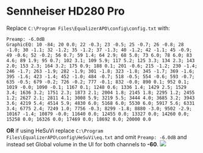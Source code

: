 # Sennheiser HD280 Pro
Replace `C:\Program Files\EqualizerAPO\config\config.txt` with:
```
Preamp: -6.0dB
GraphicEQ: 10 -84; 20 0.0; 22 -0.3; 23 -0.5; 25 -0.7; 26 -0.8; 28 -1.0; 30 -1.1; 32 -1.2; 35 -1.2; 37 -1.3; 40 -1.2; 42 -1.1; 45 -0.9; 49 -0.6; 52 -0.2; 56 0.7; 59 1.4; 64 2.9; 68 5.0; 73 6.0; 78 6.0; 83 4.6; 89 1.9; 95 0.7; 102 3.1; 109 5.9; 117 5.2; 125 3.3; 134 2.3; 143 2.0; 153 2.3; 164 3.2; 175 0.9; 188 0.1; 201 -0.6; 215 -1.2; 230 -1.4; 246 -1.7; 263 -1.9; 282 -1.9; 301 -1.8; 323 -1.8; 345 -1.7; 369 -1.6; 395 -1.6; 423 -1.4; 452 -1.0; 484 -0.7; 518 -0.5; 554 -0.6; 593 -0.7; 635 -0.5; 679 -0.2; 726 -0.2; 777 -0.1; 832 -0.0; 890 0.1; 952 0.1; 1019 -0.0; 1090 -0.1; 1167 0.1; 1248 0.6; 1336 1.4; 1429 2.5; 1529 3.4; 1636 3.2; 1751 2.3; 1873 2.1; 2004 1.8; 2145 1.8; 2295 1.2; 2455 1.2; 2627 2.1; 2811 4.1; 3008 5.9; 3219 5.5; 3444 4.0; 3685 3.2; 3943 3.6; 4219 5.4; 4514 5.9; 4830 6.0; 5168 6.0; 5530 6.0; 5917 5.6; 6331 3.4; 6775 2.4; 7249 1.0; 7756 -0.3; 8299 -1.8; 8880 -3.0; 9502 -2.9; 10167 -1.4; 10879 -0.0; 11640 0.0; 12455 0.0; 13327 0.0; 14260 0.0; 15258 0.0; 16326 0.0; 17469 0.0; 18692 0.0; 20000 0.0
```
**OR** if using HeSuVi replace `C:\Program Files\EqualizerAPO\config\HeSuVi\eq.txt` and omit `Preamp: -6.0dB` and instead set Global volume in the UI for both channels to **-60**.
![](https://raw.githubusercontent.com/jaakkopasanen/AutoEq/master/results/Headphone.com/headphoncecom/onear/Sennheiser%20HD280%20Pro/Sennheiser%20HD280%20Pro.png)